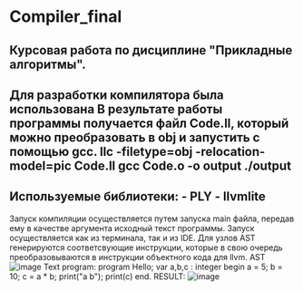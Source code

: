 # Compiler_final
Курсовая работа по дисциплине "Прикладные алгоритмы".
-----------------------------------------------------------------------------------------------------------------------------------------------------
Для разработки компилятора была использована 
В результате работы программы получается файл Code.ll, который можно преобразовать в obj и запустить с помощью gcc.
llc -filetype=obj -relocation-model=pic Code.ll
gcc Code.o -o output
./output
-----------------------------------------------------------------------------------------------------------------------------------------------------
Используемые библиотеки:
    - PLY
    - llvmlite
-----------------------------------------------------------------------------------------------------------------------------------------------------
Запуск компиляции осуществляется путем запуска main файла, передав ему в качестве аргумента исходный текст программы. Запуск осуществляется как из 
терминала, так и из IDE. Для узлов AST генерируются соответсвующие инструкции, которые в свою очередь преобразовываются в инструкции объектного кода для llvm.
AST
![image](https://user-images.githubusercontent.com/76222113/170652464-3743ecf3-f78b-42c2-9037-1a6a3db75c77.png)
Text program:
program Hello;
var a,b,c : integer
begin
    a = 5;
    b = 10;
    c = a * b;
    print("a b");
    print(c)
end.
RESULT:
![image](https://user-images.githubusercontent.com/76222113/170652782-dadaac96-d4d7-4eb0-a989-44e27d66e5e7.png)



